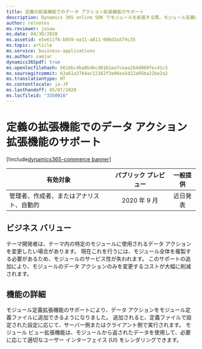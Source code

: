 ```yaml
---
title: 定義の拡張機能でのデータ アクション拡張機能のサポート
description: Dynamics 365 online SDK でモジュールを拡張する際、モジュール定義によってすべての拡張する構成、リソース、スロットを拡張できますが、データ アクションは拡張できません。 今回、データ アクションを拡張するためのサポートが追加されます。
author: relnotes
ms.reviewer: josaw
ms.date: 04/30/2020
ms.assetid: e5e611f6-b059-ea11-a811-000d3a579c35
ms.topic: article
ms.service: business-applications
ms.author: samjar
dynamics365pdf: true
ms.openlocfilehash: b616bc4ba8b4bcd81b1ea7ceaa284d069fec41c5
ms.sourcegitcommit: 63a61a3764ac12162f3e06ea5d22a05ba22be2a2
ms.translationtype: HT
ms.contentlocale: ja-JP
ms.lasthandoff: 05/07/2020
ms.locfileid: "3350916"
---
```

# <a name="support-data-action-extension-in-definition-extension"></a>定義の拡張機能でのデータ アクション拡張機能のサポート
[!include[dynamics365-commerce banner](../includes/dynamics365-commerce.md)]

| 有効対象    |  パブリック プレビュー | 一般提供 | 
| ---------- | :----------: |:----------: |
|管理者、作成者、またはアナリスト、自動的|2020 年 9 月| 近日発表|


## <a name="business-value"></a>ビジネス バリュー
<!-- bv start -->
テーマ開発者は、テーマ内の特定のモジュールに使用されるデータ アクションを変更したい場合があります。 現在これを行うには、モジュール全体を複製する必要があるため、モジュールのサービス性が失われます。 このサポートの追加により、モジュールのデータ アクションのみを変更するコストが大幅に削減されます。
<!-- bv end -->



## <a name="feature-details"></a>機能の詳細
<!--feature detail start -->
モジュール定義拡張機能のサポートにより、データ アクションをモジュール定義ファイルに追加できるようになりました。 追加されると、定義ファイルで設定された設定に応じて、サーバー側またはクライアント側で実行されます。 モジュール ビュー拡張機能は、モジュールから返されたデータを使用して、必要に応じて適切なユーザー インターフェイス (UI) をレンダリングできます。
<!--feature detail end -->









